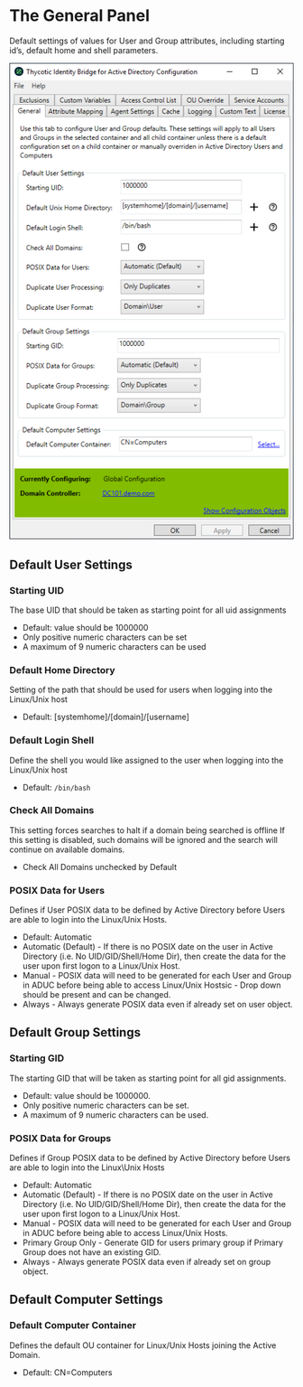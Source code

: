 [title]: # (General)
[tags]: # (panel)
[priority]: # (5)
# The General Panel

Default settings of values for User and Group attributes, including starting id’s, default home and shell parameters.

![general](../images/general.png "General tab of the Bridge Configuration tool")

## Default User Settings

### Starting UID

The base UID that should be taken as starting point for all uid assignments

* Default: value should be 1000000
* Only positive numeric characters can be set
* A maximum of 9 numeric characters can be used

### Default Home Directory

Setting of the path that should be used for users when logging into the Linux/Unix host

* Default: [systemhome]/[domain]/[username]

### Default Login Shell

Define the shell you would like assigned to the user when logging into the Linux/Unix host

* Default: `/bin/bash`

### Check All Domains

This setting forces searches to halt if a domain being searched is offline If this setting is disabled, such domains will be ignored and the search will continue on available domains.

* Check All Domains unchecked by Default

### POSIX Data for Users

Defines if User POSIX data to be defined by Active Directory before Users are able to login into the Linux/Unix Hosts.

* Default: Automatic
* Automatic (Default) - If there is no POSIX date on the user in Active Directory (i.e. No UID/GID/Shell/Home Dir), then create the data for the user upon first logon to a Linux/Unix Host.
* Manual - POSIX data will need to be generated for each User and Group in ADUC before being able to access Linux/Unix Hostsic - Drop down should be present and can be changed.
* Always - Always generate POSIX data even if already set on user object.

<!--
#### Duplicate User Mode

* Default: Prepend Automatically
* Ignore Duplicates - Faster, but may break certain users or provide confusing group lists with the ID command.
* Duplicates Only - Any duplicate user name found in another domain that is not the domain where the computer is joined.
* Prepend Automatically
* Prepend Always

Example:  `Domain^Users` and `Domain_Admins`, that may need to show up as `Domain\Group^Name` if the user belongs to both.

#### Duplicate User Format
-->

## Default Group Settings

### Starting GID

The starting GID that will be taken as starting point for all gid assignments.

* Default: value should be 1000000.
* Only positive numeric characters can be set.
* A maximum of 9 numeric characters can be used.

### POSIX Data for Groups

Defines if Group POSIX data to be defined by Active Directory before Users are able to login into the Linux\Unix Hosts

* Default: Automatic
* Automatic (Default) - If there is no POSIX date on the user in Active Directory (i.e. No UID/GID/Shell/Home Dir), then create the data for the user upon first logon to a Linux/Unix Host.
* Manual - POSIX data will need to be generated for each User and Group in ADUC before being able to access Linux/Unix Hosts.
* Primary Group Only - Generate GID for users primary group if Primary Group does not have an existing GID.
* Always - Always generate POSIX data even if already set on group object.

## Default Computer Settings

### Default Computer Container

Defines the default OU container for Linux/Unix Hosts joining the Active Domain.

* Default: CN=Computers
